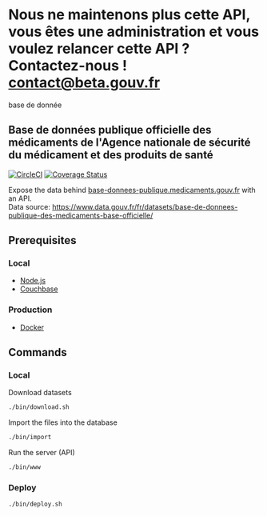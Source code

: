 # Nous ne maintenons plus cette API, vous êtes une administration et vous voulez relancer cette API ? Contactez-nous ! contact@beta.gouv.fr
base de donnée

## Base de données publique officielle des médicaments de l'Agence nationale de sécurité du médicament et des produits de santé

[![CircleCI](https://circleci.com/gh/sgmap/api-medicaments/tree/master.svg?style=svg)](https://circleci.com/gh/sgmap/api-medicaments/tree/master)
[![Coverage Status](https://coveralls.io/repos/github/sgmap/api-medicaments/badge.svg?branch=ci)](https://coveralls.io/github/sgmap/api-medicaments?branch=master)

Expose the data behind [base-donnees-publique.medicaments.gouv.fr] with an API.  
Data source: https://www.data.gouv.fr/fr/datasets/base-de-donnees-publique-des-medicaments-base-officielle/

## Prerequisites

### Local

* [Node.js](http://nodejs.org)
* [Couchbase](www.couchbase.com)

### Production

* [Docker](https://www.docker.com/)

## Commands

### Local

Download datasets

```bash
./bin/download.sh
```

Import the files into the database

```bash
./bin/import
```

Run the server (API)

```bash
./bin/www
```

### Deploy

```bash
./bin/deploy.sh
```

[base-donnees-publique.medicaments.gouv.fr]: http://base-donnees-publique.medicaments.gouv.fr/
